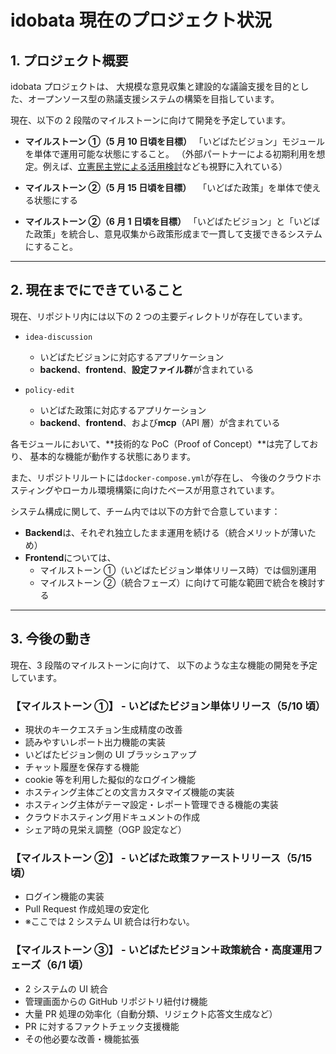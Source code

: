 # idobata 現在のプロジェクト状況

## 1. プロジェクト概要

idobata プロジェクトは、
大規模な意見収集と建設的な議論支援を目的とした、オープンソース型の熟議支援システムの構築を目指しています。

現在、以下の 2 段階のマイルストーンに向けて開発を予定しています。

- **マイルストーン ①（5 月 10 日頃を目標）**
  「いどばたビジョン」モジュールを単体で運用可能な状態にすること。
  （外部パートナーによる初期利用を想定。例えば、[立憲民主党による活用検討](https://cdp-japan.jp/news/20250422_9145)なども視野に入れている）

- **マイルストーン ②（5 月 15 日頃を目標）**
  　「いどばた政策」を単体で使える状態にする

- **マイルストーン ②（6 月 1 日頃を目標）**
  「いどばたビジョン」と「いどばた政策」を統合し、意見収集から政策形成まで一貫して支援できるシステムにすること。

---

## 2. 現在までにできていること

現在、リポジトリ内には以下の 2 つの主要ディレクトリが存在しています。

- `idea-discussion`

  - いどばたビジョンに対応するアプリケーション
  - **backend**、**frontend**、**設定ファイル群**が含まれている

- `policy-edit`
  - いどばた政策に対応するアプリケーション
  - **backend**、**frontend**、および**mcp**（API 層）が含まれている

各モジュールにおいて、**技術的な PoC（Proof of Concept）**は完了しており、
基本的な機能が動作する状態にあります。

また、リポジトリルートには`docker-compose.yml`が存在し、
今後のクラウドホスティングやローカル環境構築に向けたベースが用意されています。

システム構成に関して、チーム内では以下の方針で合意しています：

- **Backend**は、それぞれ独立したまま運用を続ける（統合メリットが薄いため）
- **Frontend**については、
  - マイルストーン ①（いどばたビジョン単体リリース時）では個別運用
  - マイルストーン ②（統合フェーズ）に向けて可能な範囲で統合を検討する

---

## 3. 今後の動き

現在、3 段階のマイルストーンに向けて、
以下のような主な機能の開発を予定しています。

### 【マイルストーン ①】 - いどばたビジョン単体リリース（5/10 頃）

- 現状のキークエスチョン生成精度の改善
- 読みやすいレポート出力機能の実装
- いどばたビジョン側の UI ブラッシュアップ
- チャット履歴を保存する機能
- cookie 等を利用した擬似的なログイン機能
- ホスティング主体ごとの文言カスタマイズ機能の実装
- ホスティング主体がテーマ設定・レポート管理できる機能の実装
- クラウドホスティング用ドキュメントの作成
- シェア時の見栄え調整（OGP 設定など）

### 【マイルストーン ②】 - いどばた政策ファーストリリース（5/15 頃）

- ログイン機能の実装
- Pull Request 作成処理の安定化
- ※ここでは 2 システム UI 統合は行わない。

### 【マイルストーン ③】 - いどばたビジョン＋政策統合・高度運用フェーズ（6/1 頃）

- 2 システムの UI 統合
- 管理画面からの GitHub リポジトリ紐付け機能
- 大量 PR 処理の効率化（自動分類、リジェクト応答文生成など）
- PR に対するファクトチェック支援機能
- その他必要な改善・機能拡張
